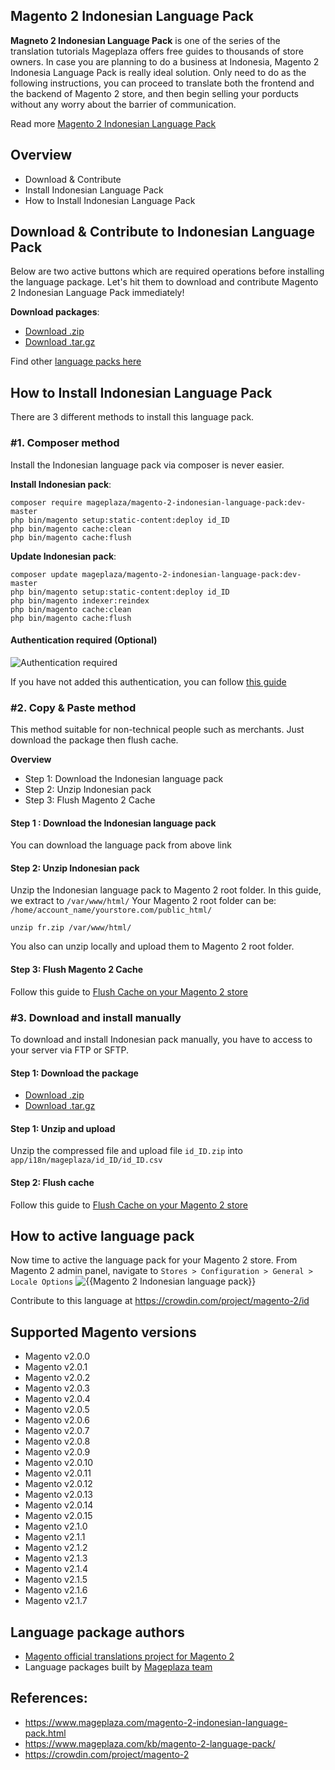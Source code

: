## Magento 2 Indonesian Language Pack

**Magneto 2 Indonesian Language Pack** is one of the series of the translation tutorials Mageplaza offers free guides to thousands of store owners. In case you are planning to do a business at Indonesia, Magento 2 Indonesia Language Pack is really ideal solution. Only need to do as the following instructions, you can proceed to translate both the frontend and the backend of Magento 2 store, and then begin selling your porducts without any worry about the barrier of communication.

Read more [Magento 2 Indonesian Language Pack](https://www.mageplaza.com/magento-2-indonesian-language-pack.html)


## Overview

- Download & Contribute
- Install Indonesian Language Pack
- How to Install Indonesian Language Pack

## Download & Contribute to Indonesian Language Pack

Below are two active buttons which are required operations before installing the language package. Let's hit them to download and contribute Magento 2 Indonesian Language Pack immediately!

**Download packages**:

- [Download .zip](https://github.com/mageplaza/magento-2-indonesian-language-pack/archive/master.zip)
- [Download .tar.gz](https://github.com/mageplaza/magento-2-indonesian-language-pack/tarball/master)


Find other [language packs here]({https://www.mageplaza.com/kb/magento-2-language-pack/)

## How to Install Indonesian Language Pack

There are 3 different methods to install this language pack.

### #1. Composer method
Install the Indonesian language pack via composer is never easier.

**Install Indonesian pack**:

```
composer require mageplaza/magento-2-indonesian-language-pack:dev-master
php bin/magento setup:static-content:deploy id_ID
php bin/magento cache:clean
php bin/magento cache:flush

```


**Update  Indonesian pack**:

```
composer update mageplaza/magento-2-indonesian-language-pack:dev-master
php bin/magento setup:static-content:deploy id_ID
php bin/magento indexer:reindex
php bin/magento cache:clean
php bin/magento cache:flush

```

#### Authentication required (Optional)

![Authentication required](https://cdn.mageplaza.com/media/general/dmryiPk.png)

If you have not added this authentication, you can follow [this guide](http://devdocs.magento.com/guides/v2.0/install-gde/prereq/connect-auth.html)


### #2. Copy & Paste method

This method suitable for non-technical people such as merchants. Just download the package then flush cache.

**Overview**

- Step 1: Download the Indonesian language pack
- Step 2: Unzip Indonesian pack
- Step 3: Flush Magento 2 Cache

#### Step 1 : Download the Indonesian language pack

You can download the language pack from above link

#### Step 2: Unzip Indonesian pack

Unzip the Indonesian language pack to Magento 2 root folder. In this guide, we extract to `/var/www/html/`
Your Magento 2 root folder can be: `/home/account_name/yourstore.com/public_html/`

```
unzip fr.zip /var/www/html/
```

You also can unzip locally and upload them to Magento 2 root folder.

#### Step 3: Flush Magento 2 Cache

Follow this guide to [Flush Cache on your Magento 2 store](https://www.mageplaza.com/kb/how-flush-enable-disable-cache.html)


### #3. Download and install manually

To download and install Indonesian pack manually, you have to access to your server via FTP or SFTP.

#### Step 1: Download the package

- [Download .zip](https://github.com/mageplaza/magento-2-indonesian-language-pack/archive/master.zip)
- [Download .tar.gz](https://github.com/mageplaza/magento-2-indonesian-language-pack/tarball/master)

#### Step 1: Unzip and upload

Unzip the compressed file and upload file `id_ID.zip` into `app/i18n/mageplaza/id_ID/id_ID.csv`

#### Step 2: Flush cache

Follow this guide to [Flush Cache on your Magento 2 store](https://www.mageplaza.com/kb/how-flush-enable-disable-cache.html)


## How to active language pack

Now time to active the language pack for your Magento 2 store. From Magento 2 admin panel, navigate to `Stores > Configuration > General > Locale Options`
![{{Magento 2 Indonesian language pack}}](https://cdn.mageplaza.com/media/general/aPSUA0l.png)


<!-- ## Translation process of Indonesian Language Pack
![process](http://progressed.io/bar/80) -->

Contribute to this language at https://crowdin.com/project/magento-2/id

## Supported Magento versions

- Magento v2.0.0
- Magento v2.0.1
- Magento v2.0.2
- Magento v2.0.3
- Magento v2.0.4
- Magento v2.0.5
- Magento v2.0.6
- Magento v2.0.7
- Magento v2.0.8
- Magento v2.0.9
- Magento v2.0.10
- Magento v2.0.11
- Magento v2.0.12
- Magento v2.0.13
- Magento v2.0.14
- Magento v2.0.15
- Magento v2.1.0
- Magento v2.1.1
- Magento v2.1.2
- Magento v2.1.3
- Magento v2.1.4
- Magento v2.1.5
- Magento v2.1.6
- Magento v2.1.7



## Language package authors

- [Magento official translations project for Magento 2](https://crowdin.com/project/magento-2)
- Language packages built by [Mageplaza team](https://www.mageplaza.com/)


## References:

- https://www.mageplaza.com/magento-2-indonesian-language-pack.html
- https://www.mageplaza.com/kb/magento-2-language-pack/
- https://crowdin.com/project/magento-2